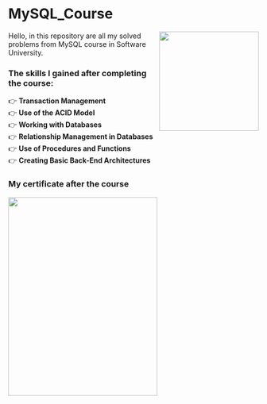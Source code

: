 # MySQL_Course
<img align="right" src="https://github.com/StefanHristov1997/StefanHristov1997/assets/133797718/7b39b9b9-a0db-46d4-bcc9-037ee1f07013" width="200" height="200"/>
Hello, in this repository are all my solved problems from MySQL course in Software University. 

### Тhe skills I gained after completing the course:
👉 <strong> Transaction Management </strong> </br>
👉 <strong> Use of the ACID Model </strong> </br>
👉 <strong> Working with Databases </strong> </br>
👉 <strong> Relationship Management in Databases </strong> </br>
👉 <strong> Use of Procedures and Functions </strong> </br>
👉 <strong> Creating Basic Back-End Architectures </strong> </br>
 
### My certificate after the course
  <img src = https://github.com/StefanHristov1997/MySQL_Course/assets/133797718/7853af1c-3b1e-4535-97a2-0bcac4dccbee width="300" height="400" />
